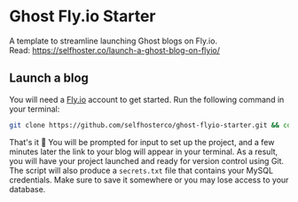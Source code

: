 # Ghost Fly.io Starter

A template to streamline launching Ghost blogs on Fly.io.  
Read: https://selfhoster.co/launch-a-ghost-blog-on-flyio/  

## Launch a blog

You will need a [Fly.io](https://fly.io/) account to get started. Run the following command in your terminal:

```sh
git clone https://github.com/selfhosterco/ghost-flyio-starter.git && cd ./ghost-flyio-starter && sh ./setup.sh
```

That's it 👏 You will be prompted for input to set up the project, and 
a few minutes later the link to your blog will appear in your terminal. 
As a result, you will have your project launched and ready for version 
control using Git. The script will also produce a `secrets.txt` file 
that contains your MySQL credentials. Make sure to save it somewhere 
or you may lose access to your database.
